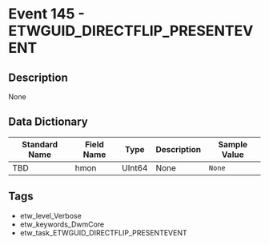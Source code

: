 # Event 145 - ETWGUID_DIRECTFLIP_PRESENTEVENT

## Description
None

## Data Dictionary
|Standard Name|Field Name|Type|Description|Sample Value|
|---|---|---|---|---|
|TBD|hmon|UInt64|None|`None`|

## Tags
* etw_level_Verbose
* etw_keywords_DwmCore
* etw_task_ETWGUID_DIRECTFLIP_PRESENTEVENT
